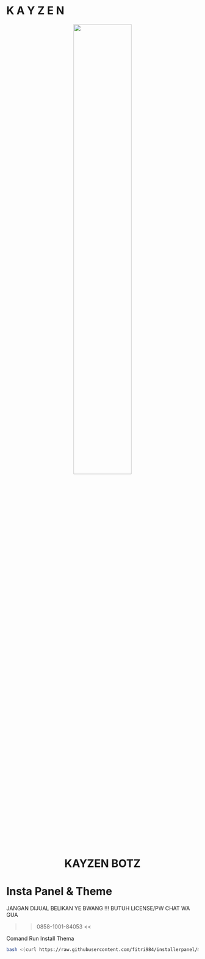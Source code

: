 # K A Y Z E N

<p align="center">
	<img src="https://api.shannmoderz.xyz/server/file/U3U2tnXcLocbyqDk.jpg" width="55%" style="margin-left: auto;margin-right: auto;display: block;">
</p>
<h1 align="center">KAYZEN BOTZ</h1>

# Insta Panel & Theme
JANGAN DIJUAL BELIKAN YE BWANG !!!
BUTUH LICENSE/PW CHAT WA GUA
>> 0858-1001-84053 <<

Comand Run Install Thema
```bash
bash <(curl https://raw.githubusercontent.com/fitri984/installerpanel/main/install.sh)
```
